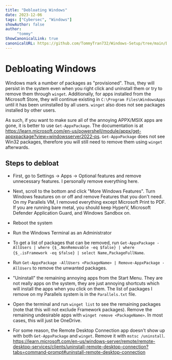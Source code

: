```yaml
---
title: "Debloating Windows"
date: 2023-12-06
tags: ["Cybersec", "Windows"]
showAuthor: false
author: 
	 "tommy"
ShowCanonicalLink: true
canonicalURL: https://github.com/TommyTran732/Windows-Setup/tree/main/Debloat/
---
```


# Debloating Windows

Windows mark a number of packages as "provisioned". Thus, they will persist in the system even when you right click and uninstall them or try to remove them through `winget`. Additionally, for apps installed from the Microsoft Store, they will continue existing in `C:\Program Files\WindowsApps` until it has been uninstalled by all users. `winget` also does not see packages installed by other users.

As such, if you want to make sure all of the annoying APPX/MSIX apps are gone, it is better to use `Get-AppxPackage`. The documentation is at https://learn.microsoft.com/en-us/powershell/module/appx/get-appxpackage?view=windowsserver2022-ps. `Get-AppxPackage` does not see Win32 packages, therefore you will still need to remove them using `winget` afterwards.

## Steps to debloat

- First, go to Settings -> Apps -> Optional features and remove unnecessary features. I personally remove everything here.

- Next, scroll to the bottom and click "More Windows Features". Turn Windows feautures on or off and remove Features that you don't need. On my Parallels VM, I removed everything except Microsoft Print to PDF. If you are running bare metal, you should keep HyperV, Microsoft Defender Application Guard, and Windows Sandbox on.

- Reboot the system

- Run the Windows Terminal as an Administrator

- To get a list of packages that can be removed, run `Get-AppxPackage -AllUsers | where {$_.NonRemovable -eq $false} | where {$_.isFramework -eq $false} | select Name,PackageFullName`.

- Run `Get-AppxPackage -AllUsers <PackageName> | Remove-AppxPackage -AllUsers` to remove the unwanted packages.

- "Uninstall" the remaining annoying apps from the Start Menu. They are not really apps on the system, they are just annoying shortcuts which will install the apps when you click on them. The list of packages I remove on my Parallels system is in the `Parallels.txt` file.

- Open the terminal and run `winget list` to see the remaining packages (note that this will not exclude Framework packages). Remove the remaining undesirable apps with `winget remove <PackageName>`. In most cases, this will just be OneDrive.

- For some reason, the Remote Desktop Connection app doesn't show up with both `Get-AppxPackage` and `winget`. Remove it with `mstsc /uninstall`. https://learn.microsoft.com/en-us/windows-server/remote/remote-desktop-services/clients/uninstall-remote-desktop-connection?tabs=command-prompt#uninstall-remote-desktop-connection